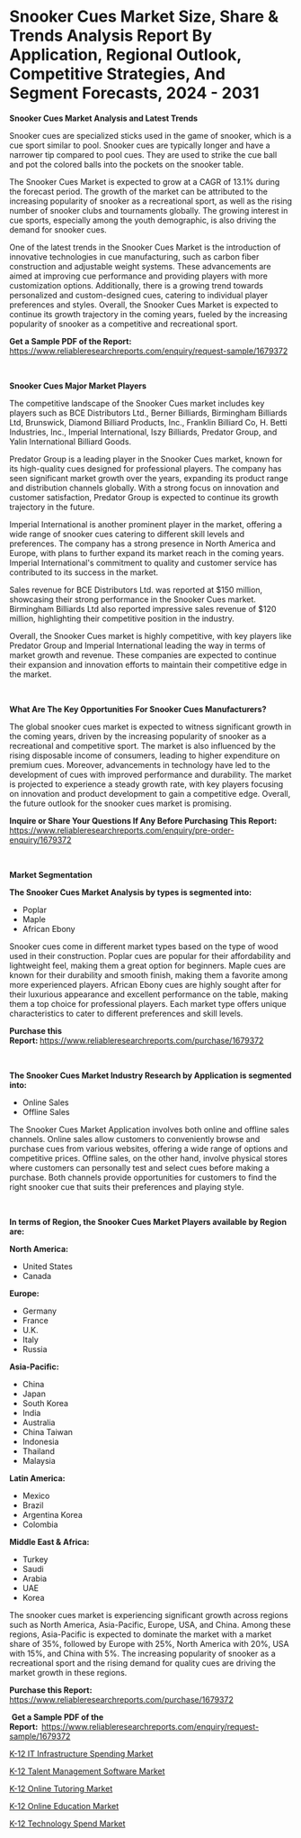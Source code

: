 <p><h1>Snooker Cues Market Size, Share & Trends Analysis Report By Application, Regional Outlook, Competitive Strategies, And Segment Forecasts, 2024 - 2031</h1></p><p><strong>Snooker Cues Market Analysis and Latest Trends</strong></p>
<p><p>Snooker cues are specialized sticks used in the game of snooker, which is a cue sport similar to pool. Snooker cues are typically longer and have a narrower tip compared to pool cues. They are used to strike the cue ball and pot the colored balls into the pockets on the snooker table.</p><p>The Snooker Cues Market is expected to grow at a CAGR of 13.1% during the forecast period. The growth of the market can be attributed to the increasing popularity of snooker as a recreational sport, as well as the rising number of snooker clubs and tournaments globally. The growing interest in cue sports, especially among the youth demographic, is also driving the demand for snooker cues.</p><p>One of the latest trends in the Snooker Cues Market is the introduction of innovative technologies in cue manufacturing, such as carbon fiber construction and adjustable weight systems. These advancements are aimed at improving cue performance and providing players with more customization options. Additionally, there is a growing trend towards personalized and custom-designed cues, catering to individual player preferences and styles. Overall, the Snooker Cues Market is expected to continue its growth trajectory in the coming years, fueled by the increasing popularity of snooker as a competitive and recreational sport.</p></p>
<p><strong>Get a Sample PDF of the Report:&nbsp;</strong> <a href="https://www.reliableresearchreports.com/enquiry/request-sample/1679372">https://www.reliableresearchreports.com/enquiry/request-sample/1679372</a></p>
<p>&nbsp;</p>
<p><strong>Snooker Cues Major Market Players</strong></p>
<p><p>The competitive landscape of the Snooker Cues market includes key players such as BCE Distributors Ltd., Berner Billiards, Birmingham Billiards Ltd, Brunswick, Diamond Billiard Products, Inc., Franklin Billiard Co, H. Betti Industries, Inc., Imperial International, Iszy Billiards, Predator Group, and Yalin International Billiard Goods.</p><p>Predator Group is a leading player in the Snooker Cues market, known for its high-quality cues designed for professional players. The company has seen significant market growth over the years, expanding its product range and distribution channels globally. With a strong focus on innovation and customer satisfaction, Predator Group is expected to continue its growth trajectory in the future.</p><p>Imperial International is another prominent player in the market, offering a wide range of snooker cues catering to different skill levels and preferences. The company has a strong presence in North America and Europe, with plans to further expand its market reach in the coming years. Imperial International's commitment to quality and customer service has contributed to its success in the market.</p><p>Sales revenue for BCE Distributors Ltd. was reported at $150 million, showcasing their strong performance in the Snooker Cues market. Birmingham Billiards Ltd also reported impressive sales revenue of $120 million, highlighting their competitive position in the industry.</p><p>Overall, the Snooker Cues market is highly competitive, with key players like Predator Group and Imperial International leading the way in terms of market growth and revenue. These companies are expected to continue their expansion and innovation efforts to maintain their competitive edge in the market.</p></p>
<p>&nbsp;</p>
<p><strong>What Are The Key Opportunities For Snooker Cues Manufacturers?</strong></p>
<p><p>The global snooker cues market is expected to witness significant growth in the coming years, driven by the increasing popularity of snooker as a recreational and competitive sport. The market is also influenced by the rising disposable income of consumers, leading to higher expenditure on premium cues. Moreover, advancements in technology have led to the development of cues with improved performance and durability. The market is projected to experience a steady growth rate, with key players focusing on innovation and product development to gain a competitive edge. Overall, the future outlook for the snooker cues market is promising.</p></p>
<p><strong>Inquire or Share Your Questions If Any Before Purchasing This Report:</strong> <a href="https://www.reliableresearchreports.com/enquiry/pre-order-enquiry/1679372">https://www.reliableresearchreports.com/enquiry/pre-order-enquiry/1679372</a></p>
<p>&nbsp;</p>
<p><strong>Market Segmentation</strong></p>
<p><strong>The Snooker Cues Market Analysis by types is segmented into:</strong></p>
<p><ul><li>Poplar</li><li>Maple</li><li>African Ebony</li></ul></p>
<p><p>Snooker cues come in different market types based on the type of wood used in their construction. Poplar cues are popular for their affordability and lightweight feel, making them a great option for beginners. Maple cues are known for their durability and smooth finish, making them a favorite among more experienced players. African Ebony cues are highly sought after for their luxurious appearance and excellent performance on the table, making them a top choice for professional players. Each market type offers unique characteristics to cater to different preferences and skill levels.</p></p>
<p><strong>Purchase this Report:&nbsp;</strong><a href="https://www.reliableresearchreports.com/purchase/1679372">https://www.reliableresearchreports.com/purchase/1679372</a></p>
<p>&nbsp;</p>
<p><strong>The Snooker Cues Market Industry Research by Application is segmented into:</strong></p>
<p><ul><li>Online Sales</li><li>Offline Sales</li></ul></p>
<p><p>The Snooker Cues Market Application involves both online and offline sales channels. Online sales allow customers to conveniently browse and purchase cues from various websites, offering a wide range of options and competitive prices. Offline sales, on the other hand, involve physical stores where customers can personally test and select cues before making a purchase. Both channels provide opportunities for customers to find the right snooker cue that suits their preferences and playing style.</p></p>
<p>&nbsp;</p>
<p><strong>In terms of Region, the Snooker Cues Market Players available by Region are:</strong></p>
<p>
    <p> <strong> North America: </strong>
        <ul>
            <li>United States</li>
            <li>Canada</li>
        </ul>
        </p> 
    <p> <strong> Europe: </strong>
        <ul>
            <li>Germany</li>
            <li>France</li>
            <li>U.K.</li>
            <li>Italy</li>
            <li>Russia</li>
        </ul>
        </p> 
    <p> <strong> Asia-Pacific: </strong>
        <ul>
            <li>China</li>
            <li>Japan</li>
            <li>South Korea</li>
            <li>India</li>
            <li>Australia</li>
            <li>China Taiwan</li>
            <li>Indonesia</li>
            <li>Thailand</li>
            <li>Malaysia</li>
        </ul>
        </p> 
    <p> <strong> Latin America: </strong>
        <ul>
            <li>Mexico</li>
            <li>Brazil</li>
            <li>Argentina Korea</li>
            <li>Colombia</li>
        </ul>
        </p> 
    <p> <strong> Middle East & Africa: </strong>
        <ul>
            <li>Turkey</li>
            <li>Saudi</li>
            <li>Arabia</li>
            <li>UAE</li>
            <li>Korea</li>
        </ul>
    </p>
    </p>
<p><p>The snooker cues market is experiencing significant growth across regions such as North America, Asia-Pacific, Europe, USA, and China. Among these regions, Asia-Pacific is expected to dominate the market with a market share of 35%, followed by Europe with 25%, North America with 20%, USA with 15%, and China with 5%. The increasing popularity of snooker as a recreational sport and the rising demand for quality cues are driving the market growth in these regions.</p></p>
<p><strong>Purchase this Report: </strong><a href="https://www.reliableresearchreports.com/purchase/1679372">https://www.reliableresearchreports.com/purchase/1679372</a></p>
<p>&nbsp;<strong>Get a Sample PDF of the Report:&nbsp;&nbsp;</strong><a href="https://www.reliableresearchreports.com/enquiry/request-sample/1679372">https://www.reliableresearchreports.com/enquiry/request-sample/1679372</a></p>
<p><strong></strong></p>
<p><p><a href="https://medium.com/@amosmonahan243/k-12-it-infrastructure-spending-market-the-key-to-successful-business-strategy-forecast-till-2031-04e0eacaeb55">K-12 IT Infrastructure Spending Market</a></p><p><a href="https://medium.com/@amosmonahan243/decoding-k-12-talent-management-software-market-metrics-market-share-trends-and-growth-patterns-9f5a0254efba">K-12 Talent Management Software Market</a></p><p><a href="https://medium.com/@amosmonahan243/k-12-online-tutoring-market-share-evolution-and-market-growth-trends-2024-2031-fce5742c4193">K-12 Online Tutoring Market</a></p><p><a href="https://medium.com/@amosmonahan243/k-12-online-education-market-insight-market-trends-growth-forecasted-from-2024-to-2031-a817b8efd9e6">K-12 Online Education Market</a></p><p><a href="https://medium.com/@amosmonahan243/k-12-technology-spend-market-size-cagr-trends-2024-2030-9392110ad527">K-12 Technology Spend Market</a></p></p>